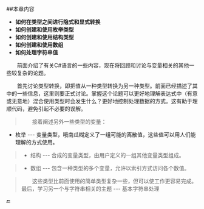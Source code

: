 ##本章内容

* **如何在类型之间进行隐式和显式转换**
* **如何创建和使用枚举类型**
* **如何创建和使用结构类型**
* **如何创建和使用数组**
* **如何处理字符串值**


&emsp;&emsp;前面介绍了有关C#语言的一些内容，现在将回顾和讨论与变量相关的其他一些较复杂的论题。

&emsp;&emsp;首先讨论类型转换，即把值从一种类型转换为另一种类型。前面已经描述了其中的一些信息，这里则要正式讨论。掌握这个论题可以更好地理解表达式中（有意或无意地）混合使用类型时会发生什么？更好地控制处理数据的方式。这有助于理顺代码，避免引起不必要的误解。


>&emsp;&emsp;接着阐述另外一些类型的变量：
 * 枚举 --- 变量类型，哦南瓜糊定义了一组可能的离散值，这些值可以用人们能理解的方式使用。

>* 结构 --- 合成的变量类型，由用户定义的一组其他变量类型组成。

>* 数组 --- 包含一种类型的多个变量，允许以索引方式访问各个数值。

>&emsp;&emsp;这些类型比前面使用的简单类型复杂一些，但可以使工作更容易完成。最后，学习另一个与字符串相关的主题 --- 基本字符串处理












🔚